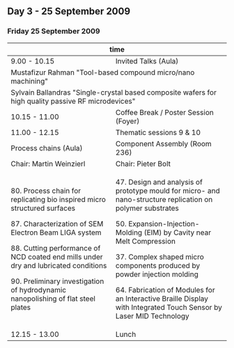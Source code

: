 ## Day 3 - 25 September 2009

<!--break-->
### Friday 25 September 2009


<table class="full-program">
<col></col><col></col><col></col><col></col><col></col><col></col>
<thead>
  <tr><th colspan="6">time</th></tr>
</thead>
<tbody>
<tr class="emphasis time">
  <td colspan=2> 9.00 - 10.15  </td>
  <td colspan=4> Invited Talks (Aula)</td>
</tr>
<tr>
  <td colspan=6>Mustafizur Rahman "Tool-based compound micro/nano machining"</td>
</tr>
<tr>
  <td colspan="6">Sylvain Ballandras "Single-crystal based composite wafers for high quality passive RF microdevices"</td>
</tr>
<tr class="emphasis refreshments">
  <td colspan=2> 10.15 - 11.00</td>
  <td colspan=4> Coffee Break / Poster Session (Foyer)	</td>
</tr>
<tr class="emphasis time">
  <td colspan="2">11.00 - 12.15</td>
  <td colspan="4"> Thematic sessions 9 & 10</td>
</tr>
<tr class="emphasis">
  <td colspan="3"> Process chains (Aula)</td>
  <td colspan="3"> Component Assembly (Room 236)</td>
</tr>
<tr class="emphasis">
  <td colspan="3"> Chair: Martin Weinzierl </td>
  <td colspan="3"> Chair: Pieter Bolt </td>
</tr>
<tr>
 <td colspan="3"> 
<p>80. Process chain for replicating bio inspired micro structured surfaces</p>
<p>87. Characterization of SEM Electron Beam LIGA system</p>
<p>88. Cutting performance of NCD coated end mills under dry and lubricated conditions</p>
<p>90. Preliminary investigation of hydrodynamic nanopolishing of flat steel plates</p>
 </td>
 <td colspan="3"> 
<p>47. Design and analysis of prototype mould for micro- and nano-structure replication on polymer substrates</p>
<p>50. Expansion-Injection-Molding (EIM) by Cavity near Melt Compression</p>
<p>37. Complex shaped micro components produced by powder injection molding</p>
<p>64. Fabrication of Modules for an Interactive Braille Display with Integrated Touch Sensor by Laser MID Technology</p>
 </td>
</tr>

<tr class="emphasis refreshments" >
  <td colspan="2"> 12.15 - 13.00 </td>
  <td colspan="4"> Lunch</td>
</tr>

</tbody>
</table>